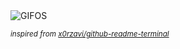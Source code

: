 <div align="justify">
<picture>
    <source media="(prefers-color-scheme: dark)" srcset="https://i.ibb.co/pPC90RQ/output-gif.gif">
    <source media="(prefers-color-scheme: light)" srcset="https://i.ibb.co/pPC90RQ/output-gif.gif">
    <img alt="GIFOS" src="https://i.ibb.co/pPC90RQ/output-gif.gif">
</picture>

<sub><i>inspired from [x0rzavi/github-readme-terminal](https://github.com/x0rzavi/github-readme-terminal)</i></sub>

</div>

<!-- Image deletion URL: https://ibb.co/CtxT1M6/9f1aa726db0bda0fa20c3a491834a299 -->